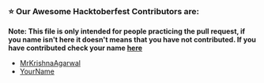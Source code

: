 <h3> ⭐ Our Awesome Hacktoberfest Contributors are: </h3>

**Note: This file is only intended for people practicing the pull request, if you name isn't here it doesn't means that you have not contributed. If you have contributed check your name [here](https://github.com/MrKrishnaAgarwal/Hacktoberfest2022#references)**
 
- [MrKrishnaAgarwal](https://github.com/MrKrishnaAgarwal)
- [YourName](https://github.com/YourGitHubUsername)
